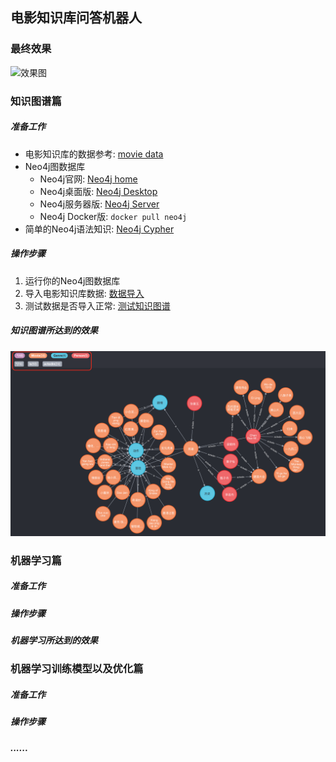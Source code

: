 ## 电影知识库问答机器人

### 最终效果

![效果图](https://raw.githubusercontent.com/Mrzhang3389/chatbot/master/assets/example.png)

### 知识图谱篇

##### 准备工作

- 电影知识库的数据参考: [movie data](https://github.com/Mrzhang3389/chatbot/tree/master/KnowledgeGraph/movie_data)
- Neo4j图数据库
  - Neo4j官网: [Neo4j home](https://neo4j.com/)
  - Neo4j桌面版: [Neo4j Desktop](https://neo4j.com/download-center/#desktop)
  - Neo4j服务器版: [Neo4j Server](https://neo4j.com/download-center/#community)
  - Neo4j Docker版:  `docker pull neo4j`
- 简单的Neo4j语法知识: [Neo4j Cypher](https://neo4j.com/docs/cypher-refcard/current/)

##### 操作步骤

1. 运行你的Neo4j图数据库
2. 导入电影知识库数据: [数据导入](https://github.com/Mrzhang3389/chatbot/tree/master/KnowledgeGraph#%E4%BA%8C-%E5%AF%BC%E5%85%A5%E6%95%B0%E6%8D%AE)
3. 测试数据是否导入正常: [测试知识图谱](https://github.com/Mrzhang3389/chatbot/tree/master/KnowledgeGraph#%E4%B8%89-%E4%BD%BF%E7%94%A8%E6%95%B0%E6%8D%AE)

##### 知识图谱所达到的效果

![知识图谱效果图](知识图谱效果图.png)

### 机器学习篇

##### 准备工作



##### 操作步骤



##### 机器学习所达到的效果



### 机器学习训练模型以及优化篇

##### 准备工作



##### 操作步骤



##### ......